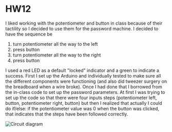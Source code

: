 # HW12
 
 I liked working with the potentiometer and button in class because of their tactility so I decided to use them for the password machine. I decided to have the sequence be

 1) turn potentiometer all the way to the left
 2) press button
 3) turn potentiometer all the way to the right
 4) press button 

 I used a red LED as a default "locked" indicator and a green to indicate a success. First I set up the Arduino and individually tested to make sure all the different components were functioning (and also did tweezer surgery on the breadboard when a wire broke). Once I had done that I borrowed from the in-class code to set up the password parameters. At first I was trying to set up the code so that there were four inputs steps (potentiometer left, button, potentiometer right, button) but then I realized that actually I could do if/else: if the potentiometer value was 0 when the button was clicked, that indicates that the steps have been followed correctly. 

![Circuit diagram](./circuit.png)